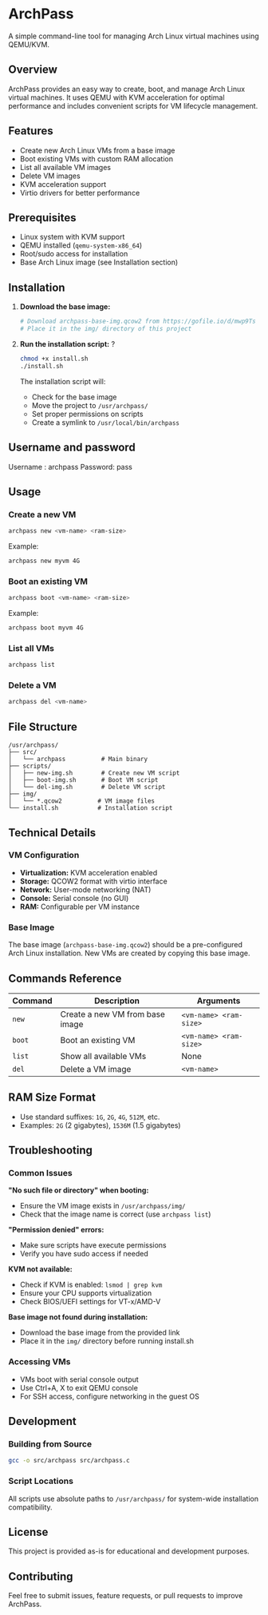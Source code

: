 # ArchPass

A simple command-line tool for managing Arch Linux virtual machines using QEMU/KVM.

## Overview

ArchPass provides an easy way to create, boot, and manage Arch Linux virtual machines. It uses QEMU with KVM acceleration for optimal performance and includes convenient scripts for VM lifecycle management.

## Features

- Create new Arch Linux VMs from a base image
- Boot existing VMs with custom RAM allocation
- List all available VM images
- Delete VM images
- KVM acceleration support
- Virtio drivers for better performance

## Prerequisites

- Linux system with KVM support
- QEMU installed (`qemu-system-x86_64`)
- Root/sudo access for installation
- Base Arch Linux image (see Installation section)

## Installation

1. **Download the base image:**

   ```bash
   # Download archpass-base-img.qcow2 from https://gofile.io/d/mwp9Ts
   # Place it in the img/ directory of this project
   ```

2. **Run the installation script:**
   ?

   ```bash
   chmod +x install.sh
   ./install.sh
   ```

   The installation script will:

   - Check for the base image
   - Move the project to `/usr/archpass/`
   - Set proper permissions on scripts
   - Create a symlink to `/usr/local/bin/archpass`

## Username and password

Username : archpass
Password: pass

## Usage

### Create a new VM

```bash
archpass new <vm-name> <ram-size>
```

Example:

```bash
archpass new myvm 4G
```

### Boot an existing VM

```bash
archpass boot <vm-name> <ram-size>
```

Example:

```bash
archpass boot myvm 4G
```

### List all VMs

```bash
archpass list
```

### Delete a VM

```bash
archpass del <vm-name>
```

## File Structure

```
/usr/archpass/
├── src/
│   └── archpass          # Main binary
├── scripts/
│   ├── new-img.sh        # Create new VM script
│   ├── boot-img.sh       # Boot VM script
│   └── del-img.sh        # Delete VM script
├── img/
│   └── *.qcow2          # VM image files
└── install.sh           # Installation script
```

## Technical Details

### VM Configuration

- **Virtualization:** KVM acceleration enabled
- **Storage:** QCOW2 format with virtio interface
- **Network:** User-mode networking (NAT)
- **Console:** Serial console (no GUI)
- **RAM:** Configurable per VM instance

### Base Image

The base image (`archpass-base-img.qcow2`) should be a pre-configured Arch Linux installation. New VMs are created by copying this base image.

## Commands Reference

| Command | Description                     | Arguments              |
| ------- | ------------------------------- | ---------------------- |
| `new`   | Create a new VM from base image | `<vm-name> <ram-size>` |
| `boot`  | Boot an existing VM             | `<vm-name> <ram-size>` |
| `list`  | Show all available VMs          | None                   |
| `del`   | Delete a VM image               | `<vm-name>`            |

## RAM Size Format

- Use standard suffixes: `1G`, `2G`, `4G`, `512M`, etc.
- Examples: `2G` (2 gigabytes), `1536M` (1.5 gigabytes)

## Troubleshooting

### Common Issues

**"No such file or directory" when booting:**

- Ensure the VM image exists in `/usr/archpass/img/`
- Check that the image name is correct (use `archpass list`)

**"Permission denied" errors:**

- Make sure scripts have execute permissions
- Verify you have sudo access if needed

**KVM not available:**

- Check if KVM is enabled: `lsmod | grep kvm`
- Ensure your CPU supports virtualization
- Check BIOS/UEFI settings for VT-x/AMD-V

**Base image not found during installation:**

- Download the base image from the provided link
- Place it in the `img/` directory before running install.sh

### Accessing VMs

- VMs boot with serial console output
- Use Ctrl+A, X to exit QEMU console
- For SSH access, configure networking in the guest OS

## Development

### Building from Source

```bash
gcc -o src/archpass src/archpass.c
```

### Script Locations

All scripts use absolute paths to `/usr/archpass/` for system-wide installation compatibility.

## License

This project is provided as-is for educational and development purposes.

## Contributing

Feel free to submit issues, feature requests, or pull requests to improve ArchPass.
